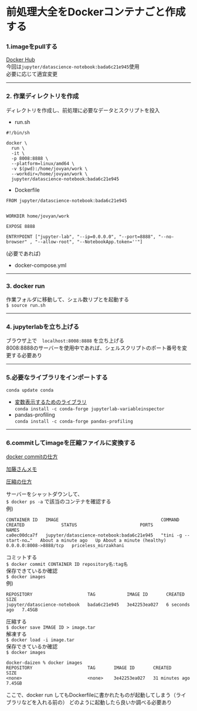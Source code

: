 # 前処理大全をDockerコンテナごと作成する  

### **1.imageをpullする**
[Docker Hub](https://hub.docker.com/r/jupyter/datascience-notebook/tags)  
今回は```jupyter/datascience-notebook:bada6c21e945```使用  
必要に応じて適宜変更

***  

### **2. 作業ディレクトリを作成**  
ディレクトリを作成し、前処理に必要なデータとスクリプトを投入  
  
  * run.sh  
```
#!/bin/sh

docker \
  run \
  -it \
  -p 8008:8888 \
  --platform=linux/amd64 \
  -v $(pwd):/home/jovyan/work \
  --workdir=/home/jovyan/work \
  jupyter/datascience-notebook:bada6c21e945
  ```
  * Dockerfile  
  ```
FROM jupyter/datascience-notebook:bada6c21e945


WORKDIR home/jovyan/work

EXPOSE 8888

ENTRYPOINT ["jupyter-lab", "--ip=0.0.0.0", "--port=8888", "--no-browser" , "--allow-root", "--NotebookApp.token=''"]
```
  (必要であれば)  
  * docker-compose.yml  

***  

### **3. docker run**  

作業フォルダに移動して、シェル数リプとを起動する  
```$ source run.sh```  
***
### **4. jupyterlabを立ち上げる**

ブラウザ上で　`localhost:8008:8888` を立ち上げる  
8008:8888のサーバーを使用中であれば、シェルスクリプトのポート番号を変更する必要あり  
  
***  

 ### **5.必要なライブラリをインポートする**  
```conda update conda```  
* [変数表示するためのライブラリ](https://github.com/lckr/jupyterlab-variableInspector)    
  ```conda install -c conda-forge jupyterlab-variableinspector```  
* pandas-profiling  
  ```conda install -c conda-forge pandas-profiling```  


***
 ### **6.commitしてimageを圧縮ファイルに変換する**  
 [docker commitの仕方](https://www.hobby-happymylife.com/環境構築/docker_package_save/)　　

[加藤さんメモ](https://riken-share.ent.box.com/notes/803741575708)    

[圧縮の仕方](https://qiita.com/leomaro7/items/e5474e67a8e41536f0ff)  

 サーバーをシャットダウンして、  
 ```$ docker ps -a```
 で該当のコンテナを確認する  
 例)
 ```
CONTAINER ID   IMAGE                                       COMMAND                  CREATED              STATUS                        PORTS                    NAMES
ca0ec00dca7f   jupyter/datascience-notebook:bada6c21e945   "tini -g -- start-no…"   About a minute ago   Up About a minute (healthy)   0.0.0.0:8008->8888/tcp   priceless_mirzakhani
```
コミットする  
```$ docker commit CONTAINER ID repository名:tag名 ```  
保存できているか確認  
```$ docker images```  
例)  
```
REPOSITORY                     TAG            IMAGE ID       CREATED         SIZE
jupyter/datascience-notebook   bada6c21e945   3e42253ea027   6 seconds ago   7.45GB
```
圧縮する  
```$ docker save IMAGE ID > image.tar```  
解凍する  
```$ docker load -i image.tar```  
保存できているか確認  
```$ docker images``` 
```
docker-daizen % docker images
REPOSITORY                     TAG       IMAGE ID       CREATED          SIZE
<none>                         <none>    3e42253ea027   31 minutes ago   7.45GB
```

ここで、docker run してもDockerfileに書かれたものが起動してしまう（ライブラリなどを入れる前の）
どのように起動したら良いか調べる必要あり
